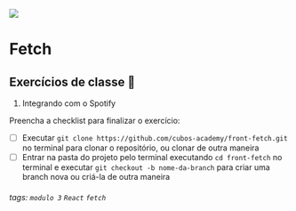 ![](https://i.imgur.com/xG74tOh.png)

# Fetch
## Exercícios de classe 🏫

1. Integrando com o Spotify


Preencha a checklist para finalizar o exercício:
-   [ ] Executar `git clone https://github.com/cubos-academy/front-fetch.git` no terminal para clonar o repositório, ou clonar de outra maneira
-   [ ] Entrar na pasta do projeto pelo terminal executando `cd front-fetch` no terminal e executar `git checkout -b nome-da-branch` para criar uma branch nova ou criá-la de outra maneira

###### tags: `modulo 3` `React` `fetch` 
